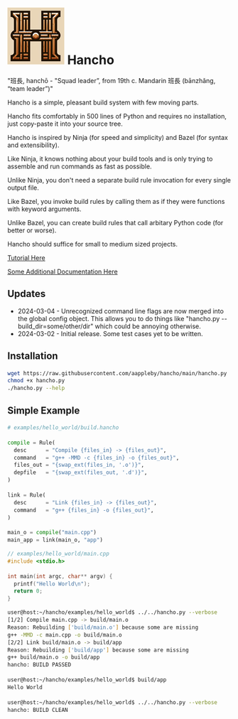 # ![Logo](hancho_small.png) Hancho

"班長, hanchō - "Squad leader”, from 19th c. Mandarin 班長 (bānzhǎng, “team leader”)"

Hancho is a simple, pleasant build system with few moving parts.

Hancho fits comfortably in 500 lines of Python and requires no installation, just copy-paste it into your source tree.

Hancho is inspired by Ninja (for speed and simplicity) and Bazel (for syntax and extensibility).

Like Ninja, it knows nothing about your build tools and is only trying to assemble and run commands as fast as possible.

Unlike Ninja, you don't need a separate build rule invocation for every single output file.

Like Bazel, you invoke build rules by calling them as if they were functions with keyword arguments.

Unlike Bazel, you can create build rules that call arbitary Python code (for better or worse).

Hancho should suffice for small to medium sized projects.

[Tutorial Here](tutorial)

[Some Additional Documentation Here](docs)

## Updates

 - 2024-03-04 - Unrecognized command line flags are now merged into the global config object. This allows you to do things like "hancho.py --build_dir=some/other/dir" which could be annoying otherwise.
 - 2024-03-02 - Initial release. Some test cases yet to be written.

## Installation

``` bash
wget https://raw.githubusercontent.com/aappleby/hancho/main/hancho.py
chmod +x hancho.py
./hancho.py --help
```

## Simple Example
```py
# examples/hello_world/build.hancho

compile = Rule(
  desc      = "Compile {files_in} -> {files_out}",
  command   = "g++ -MMD -c {files_in} -o {files_out}",
  files_out = "{swap_ext(files_in, '.o')}",
  depfile   = "{swap_ext(files_out, '.d')}",
)

link = Rule(
  desc      = "Link {files_in} -> {files_out}",
  command   = "g++ {files_in} -o {files_out}",
)

main_o = compile("main.cpp")
main_app = link(main_o, "app")
```
```cpp
// examples/hello_world/main.cpp
#include <stdio.h>

int main(int argc, char** argv) {
  printf("Hello World\n");
  return 0;
}
```
```sh
user@host:~/hancho/examples/hello_world$ ../../hancho.py --verbose
[1/2] Compile main.cpp -> build/main.o
Reason: Rebuilding ['build/main.o'] because some are missing
g++ -MMD -c main.cpp -o build/main.o
[2/2] Link build/main.o -> build/app
Reason: Rebuilding ['build/app'] because some are missing
g++ build/main.o -o build/app
hancho: BUILD PASSED

user@host:~/hancho/examples/hello_world$ build/app
Hello World

user@host:~/hancho/examples/hello_world$ ../../hancho.py --verbose
hancho: BUILD CLEAN
```
